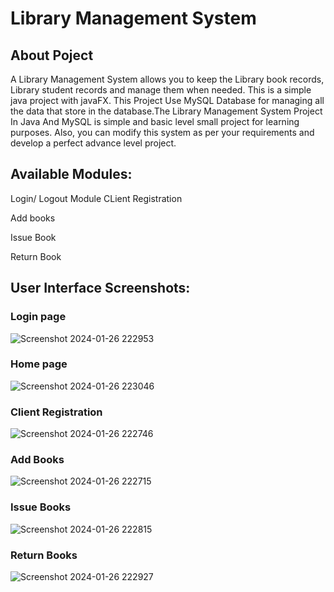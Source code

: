 # Library Management System


## About Poject
A Library Management System allows you to keep the Library book records, Library student records and manage them when needed. This is a simple java project with javaFX. This Project Use MySQL Database for managing all the data that store in the database.The Library Management System Project In Java And MySQL is simple and basic level small project for learning purposes. Also, you can modify this system as per your requirements and develop a perfect advance level project.

## Available Modules:
Login/ Logout Module
CLient Registration

Add books

Issue Book

Return Book


## User Interface Screenshots:
### Login page
![Screenshot 2024-01-26 222953](https://github.com/iivak-s/Library-management-system/assets/157677800/93c79521-787e-44c4-b0a0-38566740a4c6)

### Home page
![Screenshot 2024-01-26 223046](https://github.com/iivak-s/Library-management-system/assets/157677800/79157fc4-0c46-46ab-b6c2-5d0cdb433f49)

### Client Registration
![Screenshot 2024-01-26 222746](https://github.com/iivak-s/Library-management-system/assets/157677800/59ecc561-5738-45d3-ac42-4e9fdb657b09)


### Add Books 
![Screenshot 2024-01-26 222715](https://github.com/iivak-s/Library-management-system/assets/157677800/bff3fbf6-682a-44a0-afab-51b913f3e26d)

### Issue Books
![Screenshot 2024-01-26 222815](https://github.com/iivak-s/Library-management-system/assets/157677800/8de59997-9f71-47b1-8789-2ce3eb05c790)

### Return Books
![Screenshot 2024-01-26 222927](https://github.com/iivak-s/Library-management-system/assets/157677800/5b856900-8664-42dc-aa63-616456359599)

